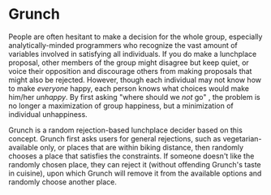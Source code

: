 # Grunch

People are often hesitant to make a decision for the whole group, especially
analytically-minded programmers who recognize the vast amount of variables
involved in satisfying all individuals.
If you do make a lunchplace proposal, other members of the group might disagree
but keep quiet, or voice their opposition and discourage others from making
proposals that might also be rejected.
However, though each individual may not know how to make *everyone* happy,
each person knows what choices would make him/her *unhappy*. 
By first asking "where should we *not* go" , the problem is no longer a
maximization of group happiness, but a minimization of individual unhappiness.

Grunch is a random rejection-based lunchplace decider based on this concept.
Grunch first asks users for general rejections, such as vegetarian-available
only, or places that are within biking distance, then randomly chooses a place
that satisfies the constraints.
If someone doesn't like the randomly chosen place, they can reject it (without
offending Grunch's taste in cuisine), upon which Grunch will remove it from the
available options and randomly choose another place.

